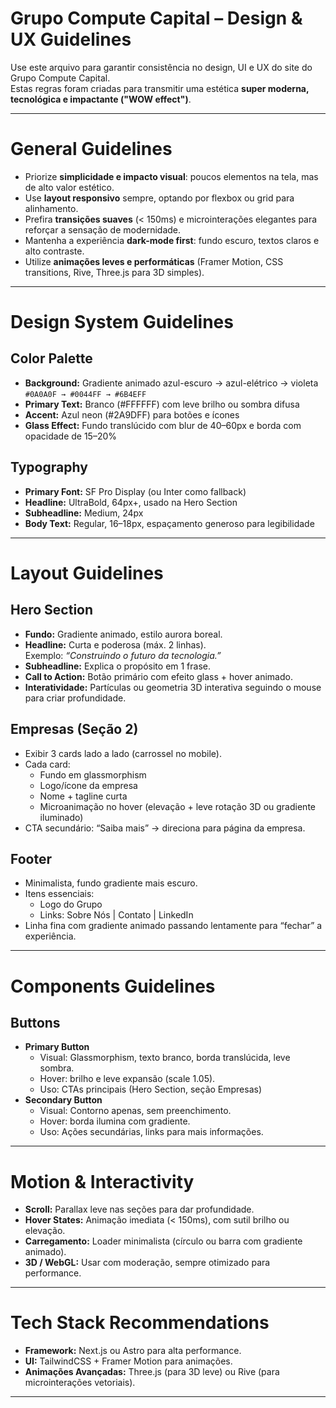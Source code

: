 # Grupo Compute Capital – Design & UX Guidelines

Use este arquivo para garantir consistência no design, UI e UX do site do Grupo Compute Capital.  
Estas regras foram criadas para transmitir uma estética **super moderna, tecnológica e impactante ("WOW effect")**.

---

# General Guidelines

* Priorize **simplicidade e impacto visual**: poucos elementos na tela, mas de alto valor estético.
* Use **layout responsivo** sempre, optando por flexbox ou grid para alinhamento.
* Prefira **transições suaves** (< 150ms) e microinterações elegantes para reforçar a sensação de modernidade.
* Mantenha a experiência **dark-mode first**: fundo escuro, textos claros e alto contraste.
* Utilize **animações leves e performáticas** (Framer Motion, CSS transitions, Rive, Three.js para 3D simples).

---

# Design System Guidelines

## Color Palette
* **Background:** Gradiente animado azul-escuro → azul-elétrico → violeta  
  `#0A0A0F → #0044FF → #6B4EFF`  
* **Primary Text:** Branco (#FFFFFF) com leve brilho ou sombra difusa  
* **Accent:** Azul neon (#2A9DFF) para botões e ícones  
* **Glass Effect:** Fundo translúcido com blur de 40–60px e borda com opacidade de 15–20%

## Typography
* **Primary Font:** SF Pro Display (ou Inter como fallback)  
* **Headline:** UltraBold, 64px+, usado na Hero Section  
* **Subheadline:** Medium, 24px  
* **Body Text:** Regular, 16–18px, espaçamento generoso para legibilidade  

---

# Layout Guidelines

## Hero Section
* **Fundo:** Gradiente animado, estilo aurora boreal.
* **Headline:** Curta e poderosa (máx. 2 linhas).  
  Exemplo: *“Construindo o futuro da tecnologia.”*
* **Subheadline:** Explica o propósito em 1 frase.
* **Call to Action:** Botão primário com efeito glass + hover animado.
* **Interatividade:** Partículas ou geometria 3D interativa seguindo o mouse para criar profundidade.

## Empresas (Seção 2)
* Exibir 3 cards lado a lado (carrossel no mobile).
* Cada card:
  * Fundo em glassmorphism
  * Logo/ícone da empresa
  * Nome + tagline curta
  * Microanimação no hover (elevação + leve rotação 3D ou gradiente iluminado)
* CTA secundário: “Saiba mais” → direciona para página da empresa.

## Footer
* Minimalista, fundo gradiente mais escuro.
* Itens essenciais:
  * Logo do Grupo
  * Links: Sobre Nós | Contato | LinkedIn
* Linha fina com gradiente animado passando lentamente para “fechar” a experiência.

---

# Components Guidelines

## Buttons
* **Primary Button**
  * Visual: Glassmorphism, texto branco, borda translúcida, leve sombra.
  * Hover: brilho e leve expansão (scale 1.05).
  * Uso: CTAs principais (Hero Section, seção Empresas)
* **Secondary Button**
  * Visual: Contorno apenas, sem preenchimento.
  * Hover: borda ilumina com gradiente.
  * Uso: Ações secundárias, links para mais informações.

---

# Motion & Interactivity
* **Scroll:** Parallax leve nas seções para dar profundidade.
* **Hover States:** Animação imediata (< 150ms), com sutil brilho ou elevação.
* **Carregamento:** Loader minimalista (círculo ou barra com gradiente animado).
* **3D / WebGL:** Usar com moderação, sempre otimizado para performance.

---

# Tech Stack Recommendations
* **Framework:** Next.js ou Astro para alta performance.
* **UI:** TailwindCSS + Framer Motion para animações.
* **Animações Avançadas:** Three.js (para 3D leve) ou Rive (para microinterações vetoriais).

---
